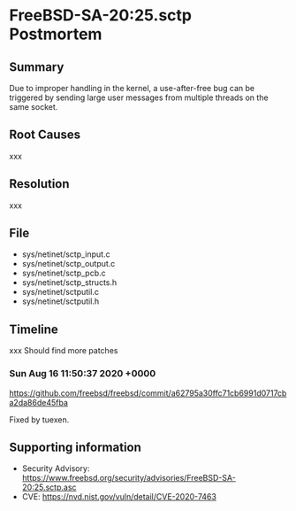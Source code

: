 # FreeBSD-SA-20:25.sctp Postmortem

## Summary

Due to improper handling in the kernel, a use-after-free bug can be triggered by sending large user messages from multiple threads on the same socket.

## Root Causes

xxx

## Resolution

xxx

## File

* sys/netinet/sctp_input.c
* sys/netinet/sctp_output.c
* sys/netinet/sctp_pcb.c
* sys/netinet/sctp_structs.h
* sys/netinet/sctputil.c
* sys/netinet/sctputil.h

## Timeline

xxx Should find more patches

### Sun Aug 16 11:50:37 2020 +0000

https://github.com/freebsd/freebsd/commit/a62795a30ffc71cb6991d0717cba2da86de45fba

Fixed by tuexen.

## Supporting information

* Security Advisory: https://www.freebsd.org/security/advisories/FreeBSD-SA-20:25.sctp.asc
* CVE: https://nvd.nist.gov/vuln/detail/CVE-2020-7463
